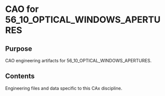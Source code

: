 # CAO for 56_10_OPTICAL_WINDOWS_APERTURES

## Purpose
CAO engineering artifacts for 56_10_OPTICAL_WINDOWS_APERTURES.

## Contents
Engineering files and data specific to this CAx discipline.
